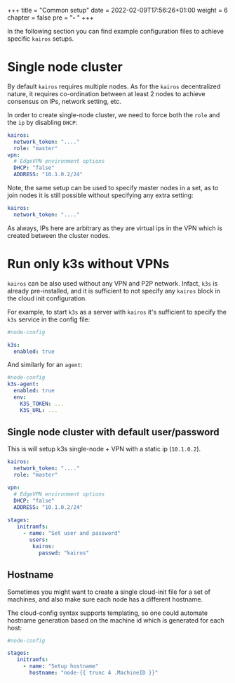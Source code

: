 +++
title = "Common setup"
date = 2022-02-09T17:56:26+01:00
weight = 6
chapter = false
pre = "<b>- </b>"
+++

In the following section you can find example configuration files to achieve specific `kairos` setups.

# Single node cluster

By default `kairos` requires multiple nodes. As for the `kairos` decentralized nature, it requires co-ordination between at least 2 nodes to achieve consensus on IPs, network setting, etc.

In order to create single-node cluster, we need to force both the `role` and the `ip` by disabling `DHCP`:

```yaml
kairos:
  network_token: "...."
  role: "master"
vpn:
  # EdgeVPN environment options
  DHCP: "false"
  ADDRESS: "10.1.0.2/24"
```

Note, the same setup can be used to specify master nodes in a set, as to join nodes it is still possible without specifying any extra setting:

```yaml
kairos:
  network_token: "...."
```

As always, IPs here are arbitrary as they are virtual ips in the VPN which is created between the cluster nodes.

# Run only k3s without VPNs

`kairos` can be also used without any VPN and P2P network. Infact, `k3s` is already pre-installed, and it is sufficient to not specify any `kairos` block in the cloud init configuration.

For example, to start `k3s` as a server with `kairos` it's sufficient to specify the `k3s` service in the config file:

```yaml
#node-config

k3s:
  enabled: true
```

And similarly for an `agent`:

```yaml
#node-config
k3s-agent:
  enabled: true
  env:
    K3S_TOKEN: ...
    K3S_URL: ...
```

## Single node cluster with default user/password

This is will setup k3s single-node + VPN with a static ip (`10.1.0.2`).

```yaml
kairos:
  network_token: "...."
  role: "master"

vpn:
  # EdgeVPN environment options
  DHCP: "false"
  ADDRESS: "10.1.0.2/24"
  
stages:
   initramfs:
     - name: "Set user and password"
       users:
        kairos:
          passwd: "kairos"
```

## Hostname

Sometimes you might want to create a single cloud-init file for a set of machines, and also make sure each node has a different hostname.

The cloud-config syntax supports templating, so one could automate hostname generation based on the machine id which is generated for each host:

```yaml
#node-config

stages:
   initramfs:
     - name: "Setup hostname"
       hostname: "node-{{ trunc 4 .MachineID }}"
```
